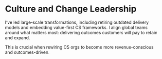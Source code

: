 # Culture and Change Leadership

I’ve led large-scale transformations, including retiring outdated delivery models and embedding value-first CS frameworks. I align global teams around what matters most: delivering outcomes customers will pay to retain and expand.

This is crucial when rewiring CS orgs to become more revenue-conscious and outcomes-driven.
